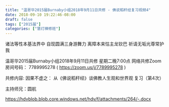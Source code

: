 ```yaml
---
title: "温哥华2015届Burnaby小组2018年9月11日共修 - 佛说稻秆经复习视频4"
date: 2018-09-10 19:22:46-08:00
draft: false
tags: ["2015届"]
categories: ["慧灯禅修班"]
---
```

诸法等性本基法界中 自现圆满三身游舞力
离障本来怙主龙钦巴 祈请无垢光尊常护我

温哥华2015届Burnaby小组2018年9月11日共修
星期二晚7:00点
网络共修Zoom房间号码： 7789995278 ( https://zoom.us/j/7789995278 )

共修内容:
因果不虚之：
从《佛说稻秆经》谈佛教人生观和世界观 复习（第4次）

主持师兄：圆航

https://hdvblob.blob.core.windows.net/hdv/f/attachments/264/-.docx

